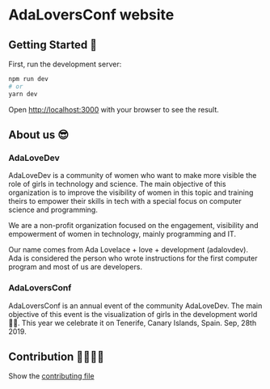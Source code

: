 # AdaLoversConf website

## Getting Started 🚀

First, run the development server:

```bash
npm run dev
# or
yarn dev
```

Open [http://localhost:3000](http://localhost:3000) with your browser to see the result.

## About us 😎
### AdaLoveDev

AdaLoveDev is a community of women who want to make more visible the role of girls in technology and science. The main objective of this organization is to improve the visibility of women in this topic and training theirs to empower their skills in tech with a special focus on computer science and programming.

We are a non-profit organization focused on the engagement, visibility and empowerment of women in technology, mainly programming and IT.

Our name comes from Ada Lovelace + love + development (adalovdev). Ada is considered the person who wrote instructions for the first computer program and most of us are developers.

### AdaLoversConf

AdaLoversConf is an annual event of the community AdaLoveDev. The main objective of this event is the visualization of girls in the development world 👩‍💻. This year we celebrate it on Tenerife, Canary Islands, Spain. Sep, 28th 2019.

## Contribution 👩‍💻👨‍💻
Show the [contributing file](CONTRIBUTING.md)
